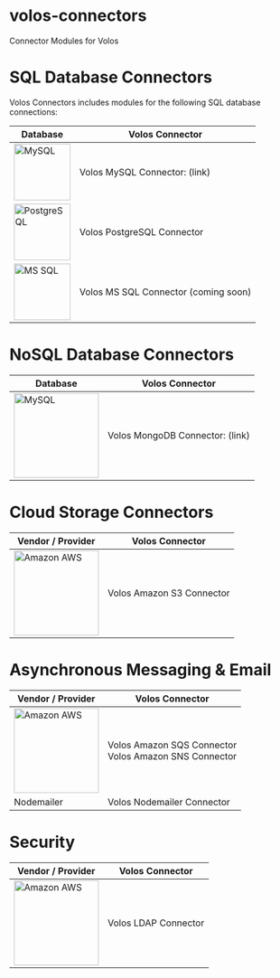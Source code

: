 volos-connectors
================

Connector Modules for Volos

# SQL Database Connectors
Volos Connectors includes modules for the following SQL database connections:

| Database | Volos Connector |
| -------- | --------------- |
| <img src="https://raw.githubusercontent.com/apigee-127/volos-connectors/development/docs/images/logo-mysql-170x115.png" alt="MySQL" width="100px"/> | Volos MySQL Connector: (link) |
| <img src="https://raw.githubusercontent.com/apigee-127/volos-connectors/development/docs/images/PostgreSQL_logo.3colors.120x120.png" alt="PostgreSQL" width="100px"/>  | Volos PostgreSQL Connector |
| <img src="https://raw.githubusercontent.com/apigee-127/volos-connectors/development/docs/images/SQL-Server-2012.png" alt="MS SQL" width="100px"/> |  Volos MS SQL Connector (coming soon) |


# NoSQL Database Connectors
| Database | Volos Connector |
| -------- | --------------- |
| <img src="https://raw.githubusercontent.com/apigee-127/volos-connectors/development/docs/images/MongoDB_Logo.png" alt="MySQL" width="150px"/> | Volos MongoDB Connector: (link) |


# Cloud Storage Connectors
| Vendor / Provider | Volos Connector |
| ----------------- | --------------- |
| <img src="https://raw.githubusercontent.com/apigee-127/volos-connectors/development/docs/images/aws-logo-304x200.png" alt="Amazon AWS" width="150px"/> | Volos Amazon S3 Connector


# Asynchronous Messaging & Email
| Vendor / Provider | Volos Connector |
| ----------------- | --------------- |
| <img src="https://raw.githubusercontent.com/apigee-127/volos-connectors/development/docs/images/aws-logo-304x200.png" alt="Amazon AWS" width="150px"/> | Volos Amazon SQS Connector <br/> Volos Amazon SNS Connector
| Nodemailer | Volos Nodemailer Connector |

# Security
| Vendor / Provider | Volos Connector |
| ----------------- | --------------- |
| <img src="https://raw.githubusercontent.com/apigee-127/volos-connectors/development/docs/images/OpenLDAP-logo.png" alt="Amazon AWS" width="150px"/> | Volos LDAP Connector
